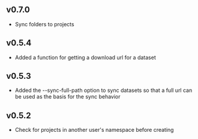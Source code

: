 ## v0.7.0

- Sync folders to projects

## v0.5.4

- Added a function for getting a download url for a dataset

## v0.5.3

- Added the --sync-full-path option to sync datasets so that a full
  url can be used as the basis for the sync behavior

## v0.5.2

- Check for projects in another user's namespace before creating
